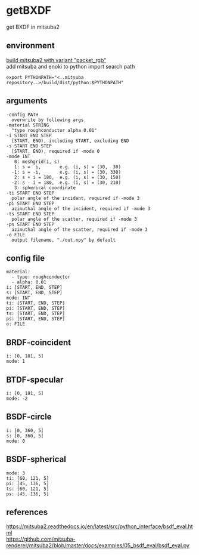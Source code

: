 # getBXDF
get BXDF in mitsuba2

## environment
[build mitsuba2 with variant "packet_rgb"](https://mitsuba2.readthedocs.io/en/latest/) \
add mitsuba and enoki to python import search path
```
export PYTHONPATH="<..mitsuba repository..>/build/dist/python:$PYTHONPATH"
```

## arguments
```
-config PATH
  overwrite by following args
-material STRING
  "type roughconductor alpha 0.01"
-i START END STEP
  [START, END), including START, excluding END
-s START END STEP
  [START, END), required if -mode 0
-mode INT
   0: meshgrid(i, s)
   1: s =  i,       e.g. (i, s) = (30,  30)
  -1: s = -i,       e.g. (i, s) = (30, 330)
   2: s + i = 180,  e.g. (i, s) = (30, 150)
  -2: s - i = 180,  e.g. (i, s) = (30, 210)
   3: spherical coordinate
-ti START END STEP
  polar angle of the incident, required if -mode 3
-pi START END STEP
  azimuthal angle of the incident, required if -mode 3
-ts START END STEP
  polar angle of the scatter, required if -mode 3
-ps START END STEP
  azimuthal angle of the scatter, required if -mode 3
-o FILE
  output filename, "./out.npy" by default
```
 
## config file
```
material:
  - type: roughconductor
  - alpha: 0.01
i: [START, END, STEP]
s: [START, END, STEP]
mode: INT
ti: [START, END, STEP]
pi: [START, END, STEP]
ts: [START, END, STEP]
ps: [START, END, STEP]
o: FILE
```

## BRDF-coincident
```
i: [0, 181, 5]
mode: 1
```

## BTDF-specular
```
i: [0, 181, 5]
mode: -2
```

## BSDF-circle
```
i: [0, 360, 5]
s: [0, 360, 5]
mode: 0
```

## BSDF-spherical
```
mode: 3
ti: [60, 121, 5]
pi: [45, 136, 5]
ts: [60, 121, 5]
ps: [45, 136, 5]
```

## references
https://mitsuba2.readthedocs.io/en/latest/src/python_interface/bsdf_eval.html \
https://github.com/mitsuba-renderer/mitsuba2/blob/master/docs/examples/05_bsdf_eval/bsdf_eval.py
